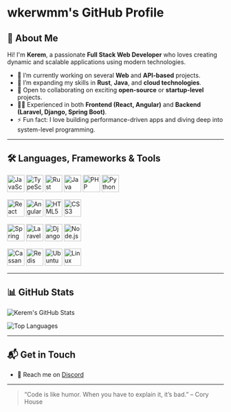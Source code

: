 # wkerwmm's GitHub Profile

## 👋 About Me

Hi! I'm **Kerem**, a passionate **Full Stack Web Developer** who loves creating dynamic and scalable applications using modern technologies.

- 🔭 I’m currently working on several **Web** and **API-based** projects.
- 🌱 I’m expanding my skills in **Rust**, **Java**, and **cloud technologies**.
- 👯 Open to collaborating on exciting **open-source** or **startup-level** projects.
- 🧑‍💻 Experienced in both **Frontend (React, Angular)** and **Backend (Laravel, Django, Spring Boot)**.
- ⚡ Fun fact: I love building performance-driven apps and diving deep into system-level programming.

---

## 🛠️ Languages, Frameworks & Tools

<p align="left">
  <!-- Languages -->
  <a href="https://www.javascript.com/" target="_blank"><img src="https://cdn.jsdelivr.net/gh/devicons/devicon/icons/javascript/javascript-original.svg" width="40" height="40" alt="JavaScript"/></a>
  <a href="https://www.typescriptlang.org/" target="_blank"><img src="https://cdn.jsdelivr.net/gh/devicons/devicon/icons/typescript/typescript-original.svg" width="40" height="40" alt="TypeScript"/></a>
  <a href="https://www.rust-lang.org/" target="_blank"><img src="https://cdn.jsdelivr.net/gh/devicons/devicon/icons/rust/rust-plain.svg" width="40" height="40" alt="Rust"/></a>
  <a href="https://www.java.com/" target="_blank"><img src="https://cdn.jsdelivr.net/gh/devicons/devicon/icons/java/java-original.svg" width="40" height="40" alt="Java"/></a>
  <a href="https://www.php.net/" target="_blank"><img src="https://cdn.jsdelivr.net/gh/devicons/devicon/icons/php/php-original.svg" width="40" height="40" alt="PHP"/></a>
  <a href="https://www.python.org/" target="_blank"><img src="https://cdn.jsdelivr.net/gh/devicons/devicon/icons/python/python-original.svg" width="40" height="40" alt="Python"/></a>

  <!-- Frontend -->
  <a href="https://reactjs.org/" target="_blank"><img src="https://cdn.jsdelivr.net/gh/devicons/devicon/icons/react/react-original.svg" width="40" height="40" alt="React"/></a>
  <a href="https://angular.io/" target="_blank"><img src="https://cdn.jsdelivr.net/gh/devicons/devicon/icons/angularjs/angularjs-original.svg" width="40" height="40" alt="Angular"/></a>
  <a href="https://developer.mozilla.org/en-US/docs/Web/HTML" target="_blank"><img src="https://cdn.jsdelivr.net/gh/devicons/devicon/icons/html5/html5-original.svg" width="40" height="40" alt="HTML5"/></a>
  <a href="https://developer.mozilla.org/en-US/docs/Web/CSS" target="_blank"><img src="https://cdn.jsdelivr.net/gh/devicons/devicon/icons/css3/css3-original.svg" width="40" height="40" alt="CSS3"/></a>

  <!-- Backend & Frameworks -->
  <a href="https://spring.io/" target="_blank"><img src="https://cdn.jsdelivr.net/gh/devicons/devicon/icons/spring/spring-original.svg" width="40" height="40" alt="Spring"/></a>
  <a href="https://laravel.com/" target="_blank"><img src="https://cdn.jsdelivr.net/gh/devicons/devicon/icons/laravel/laravel-plain.svg" width="40" height="40" alt="Laravel"/></a>
  <a href="https://www.djangoproject.com/" target="_blank"><img src="https://cdn.jsdelivr.net/gh/devicons/devicon/icons/django/django-plain.svg" width="40" height="40" alt="Django"/></a>
  <a href="https://nodejs.org/" target="_blank"><img src="https://cdn.jsdelivr.net/gh/devicons/devicon/icons/nodejs/nodejs-original.svg" width="40" height="40" alt="Node.js"/></a>

  <!-- DevOps, Databases, OS -->
  <a href="https://cassandra.apache.org/" target="_blank"><img src="https://cdn.jsdelivr.net/gh/devicons/devicon/icons/cassandra/cassandra-original.svg" width="40" height="40" alt="Cassandra"/></a>
  <a href="https://redis.io/" target="_blank"><img src="https://cdn.jsdelivr.net/gh/devicons/devicon/icons/redis/redis-original.svg" width="40" height="40" alt="Redis"/></a>
  <a href="https://ubuntu.com/" target="_blank"><img src="https://cdn.jsdelivr.net/gh/devicons/devicon/icons/ubuntu/ubuntu-plain.svg" width="40" height="40" alt="Ubuntu"/></a>
  <a href="https://www.linux.org/" target="_blank"><img src="https://cdn.jsdelivr.net/gh/devicons/devicon/icons/linux/linux-original.svg" width="40" height="40" alt="Linux"/></a>
</p>


---

## 📊 GitHub Stats

![Kerem's GitHub Stats](https://github-readme-stats.vercel.app/api?username=wkerwmm&show_icons=true&theme=radical)

![Top Languages](https://github-readme-stats.vercel.app/api/top-langs/?username=wkerwmm&layout=compact&langs_count=6&theme=radical&hide_title=true&hide_border=true)

---

## 📬 Get in Touch

- 💬 Reach me on [Discord](https://discord.com/users/1248962219945889832)

---

> “Code is like humor. When you have to explain it, it’s bad.” – Cory House
